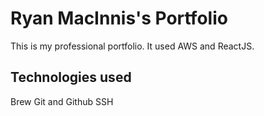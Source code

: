 # Ryan MacInnis's Portfolio

This is my professional portfolio.  It used AWS and ReactJS.

## Technologies used

Brew
Git and Github
SSH
